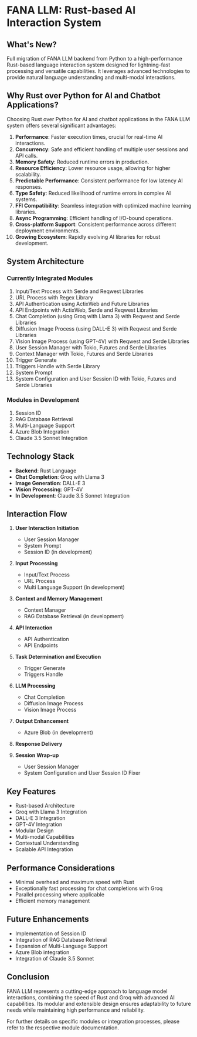 # FANA LLM: Rust-based AI Interaction System

## What's New?

Full migration of FANA LLM backend from Python to a high-performance Rust-based language interaction system designed for lightning-fast processing and versatile capabilities. It leverages advanced technologies to provide natural language understanding and multi-modal interactions.

## Why Rust over Python for AI and Chatbot Applications?

Choosing Rust over Python for AI and chatbot applications in the FANA LLM system offers several significant advantages:

1. **Performance**: Faster execution times, crucial for real-time AI interactions.
2. **Concurrency**: Safe and efficient handling of multiple user sessions and API calls.
3. **Memory Safety**: Reduced runtime errors in production.
4. **Resource Efficiency**: Lower resource usage, allowing for higher scalability.
5. **Predictable Performance**: Consistent performance for low latency AI responses.
6. **Type Safety**: Reduced likelihood of runtime errors in complex AI systems.
7. **FFI Compatibility**: Seamless integration with optimized machine learning libraries.
8. **Async Programming**: Efficient handling of I/O-bound operations.
9. **Cross-platform Support**: Consistent performance across different deployment environments.
10. **Growing Ecosystem**: Rapidly evolving AI libraries for robust development.

## System Architecture

### Currently Integrated Modules

1. Input/Text Process with Serde and Reqwest Libraries
2. URL Process with Regex Library
3. API Authentication using ActixWeb and Future Libraries
4. API Endpoints with ActixWeb, Serde and Reqwest Libraries
5. Chat Completion (using Groq with Llama 3) with Reqwest and Serde Libraries
6. Diffusion Image Process (using DALL-E 3) with Reqwest and Serde Libraries
7. Vision Image Process (using GPT-4V) with Reqwest and Serde Libraries
8. User Session Manager with Tokio, Futures and Serde Libraries
9. Context Manager with Tokio, Futures and Serde Libraries
10. Trigger Generate
11. Triggers Handle with Serde Library
12. System Prompt 
13. System Configuration and User Session ID with Tokio, Futures and Serde Libraries

### Modules in Development

1. Session ID
2. RAG Database Retrieval
3. Multi-Language Support
4. Azure Blob Integration
5. Claude 3.5 Sonnet Integration

## Technology Stack

- **Backend**: Rust Language
- **Chat Completion**: Groq with Llama 3
- **Image Generation**: DALL-E 3
- **Vision Processing**: GPT-4V
- **In Development**: Claude 3.5 Sonnet Integration

## Interaction Flow

1. **User Interaction Initiation**
   - User Session Manager
   - System Prompt
   - Session ID (in development)

2. **Input Processing**
   - Input/Text Process
   - URL Process
   - Multi Language Support (in development)

3. **Context and Memory Management**
   - Context Manager
   - RAG Database Retrieval (in development)

4. **API Interaction**
   - API Authentication
   - API Endpoints

5. **Task Determination and Execution**
   - Trigger Generate
   - Triggers Handle

6. **LLM Processing**
   - Chat Completion
   - Diffusion Image Process
   - Vision Image Process

7. **Output Enhancement**
   - Azure Blob (in development)

8. **Response Delivery**

9. **Session Wrap-up**
   - User Session Manager
   - System Configuration and User Session ID Fixer

## Key Features

- Rust-based Architecture
- Groq with Llama 3 Integration
- DALL-E 3 Integration
- GPT-4V Integration
- Modular Design
- Multi-modal Capabilities
- Contextual Understanding
- Scalable API Integration

## Performance Considerations

- Minimal overhead and maximum speed with Rust
- Exceptionally fast processing for chat completions with Groq
- Parallel processing where applicable
- Efficient memory management

## Future Enhancements

- Implementation of Session ID
- Integration of RAG Database Retrieval
- Expansion of Multi-Language Support
- Azure Blob integration
- Integration of Claude 3.5 Sonnet

## Conclusion

FANA LLM represents a cutting-edge approach to language model interactions, combining the speed of Rust and Groq with advanced AI capabilities. Its modular and extensible design ensures adaptability to future needs while maintaining high performance and reliability.

For further details on specific modules or integration processes, please refer to the respective module documentation.
